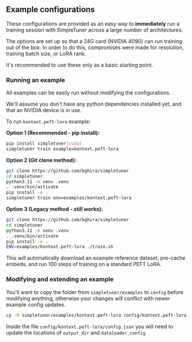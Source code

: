 ## Example configurations

These configurations are provided as an easy way to **immediately** run a training session with SimpleTuner across a large number of architectures.

The options are set up so that a 24G card (NVIDIA 4090) can run training out of the box. In order to do this, compromises were made for resolution, training batch size, or LoRA rank.

It's recommended to use these only as a basic starting point.

### Running an example

All examples can be easily run without modifying the configurations.

We'll assume you don't have any python dependencies installed yet, and that an NVIDIA device is in use.

To run `kontext.peft-lora` example:

**Option 1 (Recommended - pip install):**
```bash
pip install simpletuner[cuda]
simpletuner train example=kontext.peft-lora
```

**Option 2 (Git clone method):**
```bash
git clone https://github.com/bghira/simpletuner
cd simpletuner
python3.11 -m venv .venv
. .venv/bin/activate
pip install -e .
simpletuner train env=examples/kontext.peft-lora
```

**Option 3 (Legacy method - still works):**
```bash
git clone https://github.com/bghira/simpletuner
cd simpletuner
python3.11 -m venv .venv
. .venv/bin/activate
pip install -e .
ENV=examples/kontext.peft-lora ./train.sh
```

This will automatically download an example reference dataset, pre-cache embeds, and run 100 steps of training on a standard PEFT LoRA.

### Modifying and extending an example

You'll want to copy the folder from `simpletuner/examples` to `config` before modifying anything, otherwise your changes will conflict with newer example config updates.

```bash
cp -R simpletuner/examples/kontext.peft-lora config/kontext.peft-lora
```

Inside the file `config/kontext.peft-lora/config.json` you will need to update the locations of `output_dir` and `dataloader_config`